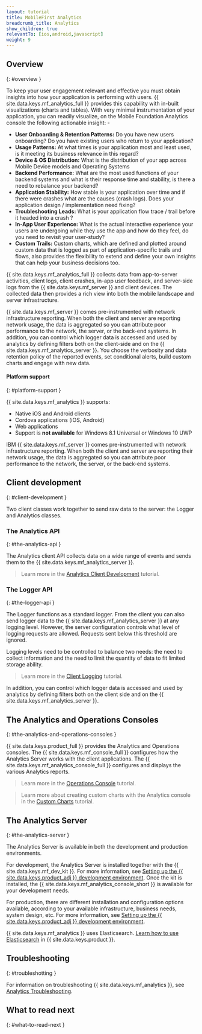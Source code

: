```yaml
---
layout: tutorial
title: MobileFirst Analytics
breadcrumb_title: Analytics
show_children: true
relevantTo: [ios,android,javascript]
weight: 9
---
```

<!-- NLS_CHARSET=UTF-8 -->
## Overview
{: #overview }

To keep your user engagement relevant and effective you must obtain insights into how your application is performing with users. {{ site.data.keys.mf_analytics_full }} provides this capability with in-built visualizations (charts and tables). With very minimal instrumentation of your application, you can readily visualize, on the Mobile Foundation Analytics console the following actionable insight: -

* **User Onboarding & Retention Patterns:** Do you have new users onboarding? Do you have existing users who return to your application?
* **Usage Patterns:** At what times is your application most and least used, is it meeting its business relevance in this regard?
* **Device & OS Distribution:** What is the distribution of your app across Mobile Device models and Operating Systems
* **Backend Performance:** What are the most used functions of your backend systems and what is their response time and stability, is there a need to rebalance your backend?
* **Application Stability:** How stable is your application over time and if there were crashes what are the causes (crash logs). Does your application design / implementation need fixing?
* **Troubleshooting Leads:** What is your application flow trace / trail before it headed into a crash ?
* **In-App User Experience:** What is the actual interactive experience your users are undergoing while they use the app and how do they feel, do you need to revisit your user-study?
* **Custom Trails:** Custom charts, which are defined and plotted around custom data that is logged as part of application-specific trails and flows, also provides the flexibility to extend and define your own insights that can help your business decisions too.

{{ site.data.keys.mf_analytics_full }} collects data from app-to-server activities, client logs, client crashes, in-app user feedback, and server-side logs from the {{ site.data.keys.mf_server }} and client devices. The collected data then provides a rich view into both the mobile landscape and server infrastructure. 

{{ site.data.keys.mf_server }} comes pre-instrumented with network infrastructure reporting. When both the client and server are reporting network usage, the data is aggregated so you can attribute poor performance to the network, the server, or the back-end systems. In addition, you can control which logger data is accessed and used by analytics by defining filters both on the client-side and on the {{ site.data.keys.mf_analytics_server }}. You choose the verbosity and data retention policy of the reported events, set conditional alerts, build custom charts and engage with new data.

#### Platform support
{: #platform-support }

{{ site.data.keys.mf_analytics }} supports:

* Native iOS and Android clients
* Cordova applications (iOS, Android)
* Web applications
* Support is **not available** for Windows 8.1 Universal or Windows 10 UWP

IBM {{ site.data.keys.mf_server }} comes pre-instrumented with network infrastructure reporting. When both the client and server are reporting their network usage, the data is aggregated so you can attribute poor performance to the network, the server, or the back-end systems.

## Client development
{: #client-development }

Two client classes work together to send raw data to the server: the Logger and Analytics classes.

### The Analytics API
{: #the-analytics-api }

The Analytics client API collects data on a wide range of events and sends them to the {{ site.data.keys.mf_analytics_server }}.
> Learn more in the [Analytics Client Development](analytics-api) tutorial.

### The Logger API
{: #the-logger-api }

The Logger functions as a standard logger. From the client you can also send logger data to the {{ site.data.keys.mf_analytics_server }} at any logging level. However, the server configuration controls what level of logging requests are allowed. Requests sent below this threshold are ignored.

Logging levels need to be controlled to balance two needs: the need to collect information and the need to limit the quantity of data to fit limited storage ability.

> Learn more in the [Client Logging](../application-development/client-side-log-collection/) tutorial.

In addition, you can control which logger data is accessed and used by analytics by defining filters both on the client side and on the {{ site.data.keys.mf_analytics_server }}.

## The Analytics and Operations Consoles
{: #the-analytics-and-operations-consoles }

{{ site.data.keys.product_full }} provides the Analytics and Operations consoles. The {{ site.data.keys.mf_console_full }} configures how the Analytics Server works with the client applications. The {{ site.data.keys.mf_analytics_console_full }} configures and displays the various Analytics reports.

> Learn more in the [Operations Console](console) tutorial.

> Learn more about creating custom charts with the Analytics console in the [Custom Charts](console/custom-charts) tutorial.

## The Analytics Server
{: #the-analytics-server }

The Analytics Server is available in both the development and production environments.

For development, the Analytics Server is installed together with the {{ site.data.keys.mf_dev_kit }}.  For more information, see [Setting up the {{ site.data.keys.product_adj }} development environment](../installation-configuration/development/mobilefirst/). Once the kit is installed, the {{ site.data.keys.mf_analytics_console_short }} is available for your development needs.

For production, there are different installation and configuration options available, according to your available infrastructure, business needs, system design, etc. For more information, see [Setting up the {{ site.data.keys.product_adj }} development environment](../installation-configuration/production/analytics/).

{{ site.data.keys.mf_analytics }} uses Elasticsearch. [Learn how to use Elasticsearch](elasticsearch) in {{ site.data.keys.product }}.

## Troubleshooting
{: #troubleshotting }

For information on troubleshooting {{ site.data.keys.mf_analytics }}, see [Analytics Troubleshooting](../troubleshooting/analytics/).

## What to read next
{: #what-to-read-next }
